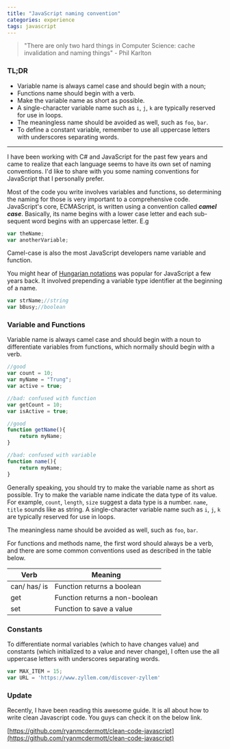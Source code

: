 ```yaml
---
title: "JavaScript naming convention"
categories: experience
tags: javascript 
---
```


> "There are only two hard things in Computer Science: cache invalidation and naming things" - Phil Karlton

### TL;DR

- Variable name is always camel case and should begin with a noun;
- Functions name should begin with a verb.
- Make the variable name as short as possible.
- A single-character variable name such as `i`, `j`, `k` are typically reserved for use in loops.
- The meaningless name should be avoided as well, such as `foo`, `bar`.
- To define a constant variable, remember to use all uppercase letters with underscores separating words.

------

I have been working with C# and JavaScript for the past few years and came to realize that each language seems to have its own set of naming conventions. I'd like to share with you some naming conventions for JavaScript that I personally prefer.

Most of the code you write involves variables and functions, so determining the naming for those is very important to a comprehensive code. JavaScript's core, ECMAScript, is written using a convention called **_camel case_**. Basically, its name begins with a lower case letter and each sub-sequent word begins with an uppercase letter. E.g

```javascript
var theName;
var anotherVariable;
```

Camel-case is also the most JavaScript developers name variable and function.

You might hear of [Hungarian notations](https://en.wikipedia.org/wiki/Hungarian_notation) was popular for JavaScript a few years back. It involved prepending a variable type identifier at the beginning of a name.

```javascript
var strName;//string
var bBusy;//boolean
```

### Variable and Functions

Variable name is always camel case and should begin with a noun to differentiate variables from functions, which normally should begin with a verb.

```javascript
//good
var count = 10;
var myName = "Trung";
var active = true;

//bad: confused with function
var getCount = 10;
var isActive = true;

//good
function getName(){
    return myName;
}

//bad: confused with variable
function name(){
    return myName;
}
```

Generally speaking, you should try to make the variable name as short as possible. Try to make the variable name indicate the data type of its value. For example, `count`, `length`, `size` suggest a data type is a number. `name`, `title` sounds like as string. A single-character variable name such as `i`, `j`, `k` are typically reserved for use in loops.

The meaningless name should be avoided as well, such as `foo`, `bar`.

For functions and methods name, the first word should always be a verb, and there are some common conventions used as described in the table below.

| Verb         | Meaning                        |
|--------------|--------------------------------|
| can/ has/ is | Function returns a boolean     |
| get          | Function returns a non-boolean |
| set          | Function to save a value       |

### Constants

To differentiate normal variables (which to have changes value) and constants (which initialized to a value and never change), I often use the all uppercase letters with underscores separating words.

```javascript
var MAX_ITEM = 15;
var URL = 'https://www.zyllem.com/discover-zyllem'
```

### Update

Recently, I have been reading this awesome guide. It is all about how to write clean Javascript code. You guys can check it on the below link.

[https://github.com/ryanmcdermott/clean-code-javascript](https://github.com/ryanmcdermott/clean-code-javascript)